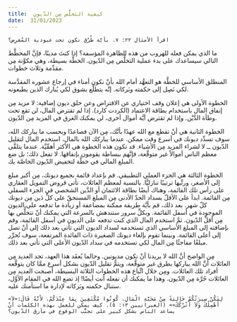 ```yaml
---
title:  كيفية التخلُّص مِن الدّيون
date:  31/01/2023
---
```


`اقرأ الأمثال ٢٢: ٧. بأيَّة طُرُق نكون تحت عبودية المُقرِض؟`

ما الذي يمكن فعله للهروب من هذه الظاهرة المؤسفة؟ إذا كنتَ مدينًا، فإنَّ المخطَّط التالي سيساعدك على بدء عملية التخلُّص مِن الدّيون. الخطَّة بسيطة، وهي مكوَّنة مِن مقدِّمة وثلاث خطوات.

المنطلق الأساسي للخطَّة هو التعهُّد أمام الله بأنْ نكون أمناء في إرجاع عشوره المقدَّسة لكي نَصِل إلى حكمته وبَركاته. إنَّه يتطلَّع بشوق لكي يُبارك الذين يطيعونه.

الخطوة الأولى هي إعلان وقف اختياري عن الاقتراض وعن خلق ديون إضافية: لا مزيد مِن إنفاق المال باستخدام بطاقة الاعتماد (الكردت كارد). إذا لم تقترض المال، لن تقع تحت وطأة الدَّيْن. وإذا لم تقترض أيَّة أموال أخرى، لن يمكنك الغرق في المزيد مِن الدّيون.

الخطوة الثانية هي أنْ تقطع مع الله عهدًا بأنَّك، مِن الآن فصاعدًا وبحسب ما يباركك الله، سوف تسدِّد ديونك في أسرع وقت ممكن. عندما يباركك الله بالمال، استخدم المال لتقليل الدّيون ــ لا لشراء المزيد مِن الأشياء. قد تكون هذه الخطوة هي الأكثر أهمِّيَّة. عندما يتلقَّى معظم الناس أموالاً غير متوقَّعة، فإنَّهم ببساطة يقومون بإنفاقها. لا تفعل ذلك؛ بل ضع المبلغ المالي في خطَّة لتخفيض الدّيون الخاصَّة بك.

الخطوة الثالثة هي الجزء العملي التطبيقي. قم بإعداد قائمة بجميع ديونك، مِن أكبر مبلغ إلى الأصغر، ورتِّبها ترتيبًا تنازليًّا. بالنسبة لمعظم العائلات، تأتي قروض التمويل العقاري على رأس تلك القائمة، وهناك أيضًا بطاقة الائتمان أو الدَّين الشخصي في الجزء السفلي مِن القائمة. ابدأ على الأقلّ بسداد الحدّ الأدنى مِن المبلغ المستحقّ على كلِّ دَين مِن ديونك كلّ شهر. بعد ذلك، قم بأيَّة طريقة ممكنة بمضاعفة أو زيادة ما تدفعه على الديون الموجودة في أسفل القائمة. وبكلِّ سرور ستندهش بالسرعة التي يمكنك أنْ تتخلُّص بها مِن أقلِّ الدّيون. ثمَّ استخدم المال الذي كنت تدفعه على الديون في أسفل القائمة، وقم بإضافته إلى المبلغ الأساسي الذي تستخدمه لسداد الديون التي تأتي بعد ذلك إلى أنْ تصل إلى أعلى القائمة. وبينما تقوم بإلغاء ديونك الصغيرة ذات الفائدة المرتفعة، سوف تُحرِّر مبلغًا مفاجئًا مِن المال لكي تستخدمه في سداد الدّيون الأعلى التي تأتي بعد ذلك.

مِن الواضح أنَّ الله لا يريدنا أنْ نكون مديونين. وحالما يُعقَد هذا العهد، تجد العديد مِن العائلات أنَّ الله يباركها بطرق غير متوقَّعة، ويتمُّ تقليل الدّيون بشكل أسرع ممَّا كان يتوقَّعه أفراد تلك العائلات. ومِن خلال اتِّباع هذه الخطوات الثلاثة البسيطة، أصبحت العديد مِن العائلات حُرَّة مِن الدّيون. وهذا ما يمكنك أن تفعله أنت أيضًا! إذ تضع الله في المقام الأوَّل، ستنال حكمته وبَركاته لإدارة ما استأمنك عليه.

`«لِتَكُنْ سِيرَتُكُمْ خَالِيَةً مِنْ مَحَبَّةِ الْمَالِ. كُونُوا مُكْتَفِينَ بِمَا عِنْدَكُمْ، لأَنَّهُ قَالَ:«لاَ أُهْمِلُكَ وَلاَ أَتْرُكُكَ»» (العبرانيين ١٣: ٥). كيف يمكن للعمل بهذه الكلمات أنْ يساعد الناس بشكل كبير على تجنُّب الوقوع في مأزق الدّيون؟`